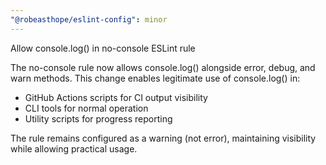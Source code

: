 ```yaml
---
"@robeasthope/eslint-config": minor
---
```


Allow console.log() in no-console ESLint rule

The no-console rule now allows console.log() alongside error, debug, and warn methods. This change enables legitimate use of console.log() in:

- GitHub Actions scripts for CI output visibility
- CLI tools for normal operation
- Utility scripts for progress reporting

The rule remains configured as a warning (not error), maintaining visibility while allowing practical usage.
